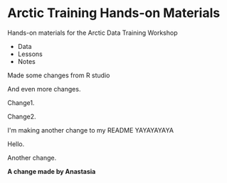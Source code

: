 # Arctic Training Hands-on Materials

Hands-on materials for the Arctic Data Training Workshop

* Data
* Lessons
* Notes

Made some changes from R studio 

And even more changes.  

Change1.  

Change2. 

I'm making another change to my README YAYAYAYAYA 

Hello. 

Another change.

**A change made by Anastasia**